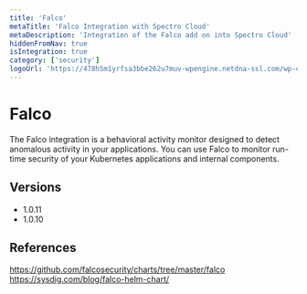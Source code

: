 ```yaml
---
title: 'Falco'
metaTitle: 'Falco Integration with Spectro Cloud'
metaDescription: 'Integration of the Falco add on into Spectro Cloud'
hiddenFromNav: true
isIntegration: true
category: ['security']
logoUrl: 'https://478h5m1yrfsa3bbe262u7muv-wpengine.netdna-ssl.com/wp-content/uploads/2019/02/Falco_logo.png'
---
```


# Falco

The Falco integration is a behavioral activity monitor designed to detect anomalous activity in your applications. You can use Falco to monitor run-time security of your Kubernetes applications and internal components.

## Versions

* 1.0.11
* 1.0.10

## References

https://github.com/falcosecurity/charts/tree/master/falco
https://sysdig.com/blog/falco-helm-chart/
